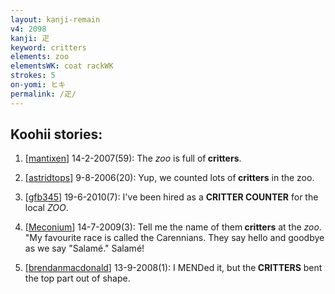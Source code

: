 ```yaml
---
layout: kanji-remain
v4: 2098
kanji: 疋
keyword: critters
elements: zoo
elementsWK: coat rackWK
strokes: 5
on-yomi: ヒキ
permalink: /疋/
---
```


## Koohii stories: 

1) [<a href="http://kanji.koohii.com/profile/mantixen">mantixen</a>] 14-2-2007(59): The <em>zoo</em> is full of<strong> critters</strong>.

2) [<a href="http://kanji.koohii.com/profile/astridtops">astridtops</a>] 9-8-2006(20): Yup, we counted lots of<strong> critters</strong> in the zoo.

3) [<a href="http://kanji.koohii.com/profile/gfb345">gfb345</a>] 19-6-2010(7): I&#039;ve been hired as a <strong>CRITTER COUNTER</strong> for the local <em>ZOO</em>.

4) [<a href="http://kanji.koohii.com/profile/Meconium">Meconium</a>] 14-7-2009(3): Tell me the name of them<strong> critters</strong> at the <em>zoo</em>. &quot;My favourite race is called the Carennians. They say hello and goodbye as we say &quot;Salamé.&quot; Salamé!

5) [<a href="http://kanji.koohii.com/profile/brendanmacdonald">brendanmacdonald</a>] 13-9-2008(1): I MENDed it, but the<strong> CRITTERS</strong> bent the top part out of shape.

